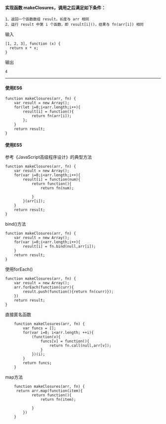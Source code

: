#### 实现函数 makeClosures，调用之后满足如下条件：

    1、返回一个函数数组 result，长度与 arr 相同
    2、运行 result 中第 i 个函数，即 result[i]()，结果与 fn(arr[i]) 相同

输入

    [1, 2, 3], function (x) { 
      return x * x; 
    }
    
输出

    4
 
- - - 

#### 使用ES6

    function makeClosures(arr, fn) {    
        var result = new Array();
        for(let i=0;i<arr.length;i++){
            result[i] = function(){
                return fn(arr[i]); 
            };
        }
        return result;
    }
  
#### 使用ES5

参考《JavaScript高级程序设计》的典型方法

    function makeClosures(arr, fn) {
        var result = new Array();
        for(var i=0;i<arr.length;i++){
            result[i] = function(num){
                return function(){
                    return fn(num);

                }
            }(arr[i]);
        }
        return result;
    }

bind()方法

    function makeClosures(arr, fn) {
        var result = new Array();
        for(var i=0;i<arr.length;i++){
            result[i] = fn.bind(null,arr[i]);
        }
        return result;
    }

  

使用forEach()

    function makeClosures(arr, fn) {
        var result = new Array();
        arr.forEach(function(curr){
            result.push(function(){return fn(curr)});
        })
        return result;
    }

直接匿名函数

        function makeClosures(arr, fn) {
            var funcs = [];
            for(var i=0; i<arr.length; ++i){
                (function(v){
                    funcs[v] = function(){
                        return fn.call(null,arr[v]);
                    }
                })(i);
            }
            return funcs;
        }
        
map方法

        function makeClosures(arr, fn) {
         return arr.map(function(item){
                return function(){
                    return fn(item);

                }
            })
        }
